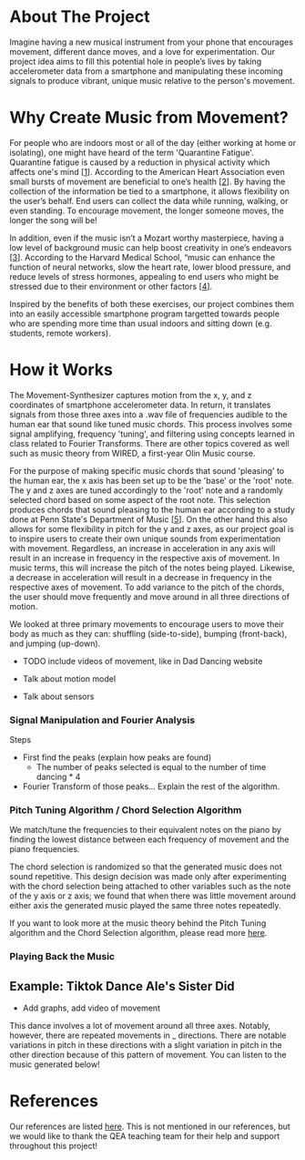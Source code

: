 # About The Project

Imagine having a new musical instrument from your phone that encourages movement, different dance moves, and a love for experimentation. Our project idea aims to fill this potential hole in people’s lives by taking accelerometer data from a smartphone and manipulating these incoming signals to produce vibrant, unique music relative to the person's movement.

# Why Create Music from Movement?

For people who are indoors most or all of the day (either working at home or isolating), one might have heard of the term 'Quarantine Fatigue'. Quarantine fatigue is caused by a reduction in physical activity which affects one's mind \[[1](/Movement-Synthesizer/references)\]. According to the American Heart Association even small bursts of movement are beneficial to one’s health \[[2](/Movement-Synthesizer/references)\]. By having the collection of the information be tied to a smartphone, it allows flexibility on the user’s behalf. End users can collect the data while running, walking, or even standing. To encourage movement, the longer someone moves, the longer the song will be!

In addition, even if the music isn’t a Mozart worthy masterpiece, having a low level of background music can help boost creativity in one’s endeavors \[[3](/Movement-Synthesizer/references)\]. According to the Harvard Medical School, “music can enhance the function of neural networks, slow the heart rate, lower blood pressure, and reduce levels of stress hormones, appealing to end users who might be stressed due to their environment or other factors \[[4](/Movement-Synthesizer/references)\]. 

Inspired by the benefits of both these exercises, our project combines them into an easily accessible smartphone program targetted towards people who are spending more time than usual indoors and sitting down (e.g. students, remote workers).

# How it Works

The Movement-Synthesizer captures motion from the x, y, and z coordinates of smartphone accelerometer data. In return, it translates signals from those three axes into a .wav file of frequencies audible to the human ear that sound like tuned music chords. This process involves some signal amplifying, frequency 'tuning', and filtering using concepts learned in class related to Fourier Transforms. There are other topics covered as well such as music theory from WIRED, a first-year Olin Music course. 

For the purpose of making specific music chords that sound 'pleasing' to the human ear, the x axis has been set up to be the 'base' or the 'root' note. The y and z axes are tuned accordingly to the 'root' note and a randomly selected chord based on some aspect of the root note. This selection produces chords that sound pleasing to the human ear according to a study done at Penn State's Department of Music \[[5](https://sites.psu.edu/siowfa15/2015/09/16/what-makes-chords-sound-good/)\]. On the other hand this also allows for some flexibility in pitch for the y and z axes, as our project goal is to inspire users to create their own unique sounds from experimentation with movement. Regardless, an increase in acceleration in any axis will result in an increase in frequency in the respective axis of movement. In music terms, this will increase the pitch of the notes being played. Likewise, a decrease in acceleration will result in a decrease in frequency in the respective axes of movement. To add variance to the pitch of the chords, the user should move frequently and move around in all three directions of motion.

We looked at three primary movements to encourage users to move their body as much as they can: shuffling (side-to-side), bumping (front-back), and jumping (up-down).

- TODO include videos of movement, like in Dad Dancing website

- Talk about motion model 
- Talk about sensors 

### Signal Manipulation and Fourier Analysis

Steps
- First find the peaks (explain how peaks are found)
  - The number of peaks selected is equal to the number of time dancing * 4
- Fourier Transform of those peaks...
Explain the rest of the algorithm.


### Pitch Tuning Algorithm / Chord Selection Algorithm 

We match/tune the frequencies to their equivalent notes on the piano by finding the lowest distance between each frequency of movement and the piano frequencies. 

The chord selection is randomized so that the generated music does not sound repetitive. This design decision was made only after experimenting with the chord selection being attached to other variables such as the note of the y axis or z axis; we found that when there was little movement around either axis the generated music played the same three notes repeatedly.

If you want to look more at the music theory behind the Pitch Tuning algorithm and the Chord Selection algorithm, please read more [here](https://caitlincoffey.github.io/Movement-Synthesizer/musictheory).


### Playing Back the Music 


## Example: Tiktok Dance Ale's Sister Did

- Add graphs, add video of movement

This dance involves a lot of movement around all three axes. Notably, however, there are repeated movements in _ directions. There are notable variations in pitch in these directions with a slight variation in pitch in the other direction because of this pattern of movement. You can listen to the music generated below!


# References
Our references are listed [here](https://caitlincoffey.github.io/Movement-Synthesizer/references). This is not mentioned in our references, but we would like to thank the QEA teaching team for their help and support throughout this project!

<!--- Thoughts from the lecture:
- Do MLA citations and have perhaps a separate references page. 
- [1] inline citations, whenever you're taking information from a reference you should use it. Note that inline citations should be at the end of the sentence, like this [1].
- How to make equations: [stackoverflow](https://stackoverflow.com/questions/26275645/how-to-support-latex-in-github-pages)
- For graphs, choose distinguishing colors, different line thicknesses.
- https://docs.google.com/presentation/d/1ZrCd_3JE7x1tYL_IcSek4cTsEc63TjfPzzRDT7T8hRs/edit#slide=id.gb06d338265_0_42
Value Creation
The proof-of-concept supports a specific user group(s) in clearly defined ways. The connection between the proof-of-concept and the user group is clear, and based on existing research and/or a strong understanding of particular areas of opportunity.
This criterion is linked to a Learning Outcome Motion Model
Your motion model should demonstrated a clear understanding of the dynamics of your motion, the degrees of freedom and their time derivatives, and the important frequencies. You should explain how your model informed your data collection, and what, if any, modifications were made to the model following experimentation.
This criterion is linked to a Learning Outcome Proof-of-Concept
The proof-of-concept should include a selection of sensors that are appropriate for the specific application. The experiment(s) should demonstrate some aspect of how the product would work in reality. Next steps for the proof-of-concept (e.g. additional experiments, changes to the design) should be well articulated.
This criterion is linked to a Learning Outcome Algorithm Development
The algorithm(s) for data analysis should demonstrate a clear understanding of Fourier analysis, frequency and time domains, and motion model dynamics. The project website should clearly explain the application of the algorithm to the experimental data through the use of appropriate equations and graphics.
This criterion is linked to a Learning Outcome Overall Presentation and Delivery of Information
The website is professional and well-organized. The information is clear, easy to understand, and appropriate for the intended audience.
--->
